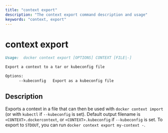 ```yaml
---
title: "context export"
description: "The context export command description and usage"
keywords: "context, export"
---
```


<!-- This file is maintained within the docker/cli GitHub
     repository at https://github.com/docker/cli/. Make all
     pull requests against that repo. If you see this file in
     another repository, consider it read-only there, as it will
     periodically be overwritten by the definitive file. Pull
     requests which include edits to this file in other repositories
     will be rejected.
-->

# context export

```markdown
Usage:  docker context export [OPTIONS] CONTEXT [FILE|-]

Export a context to a tar or kubeconfig file

Options:
      --kubeconfig   Export as a kubeconfig file
```

## Description

Exports a context in a file that can then be used with `docker context import` (or with `kubectl` if `--kubeconfig` is set).
Default output filename is `<CONTEXT>.dockercontext`, or `<CONTEXT>.kubeconfig` if `--kubeconfig` is set.
To export to `STDOUT`, you can run `docker context export my-context -`.
